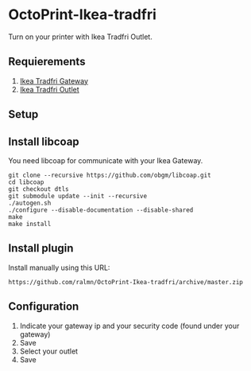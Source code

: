 # OctoPrint-Ikea-tradfri

Turn on your printer with Ikea Tradfri Outlet.

## Requierements

1. [Ikea Tradfri Gateway](https://www.ikea.com/us/en/catalog/products/00337813/)
2. [Ikea Tradfri Outlet](https://www.ikea.com/us/en/catalog/products/30356169/)

## Setup

## Install libcoap

You need libcoap for communicate with your Ikea Gateway.

    git clone --recursive https://github.com/obgm/libcoap.git
    cd libcoap
    git checkout dtls
    git submodule update --init --recursive
    ./autogen.sh
    ./configure --disable-documentation --disable-shared
    make
    make install

## Install plugin

Install manually using this URL:

    https://github.com/ralmn/OctoPrint-Ikea-tradfri/archive/master.zip


## Configuration

1. Indicate your gateway ip and your security code (found under your gateway)
2. Save
3. Select your outlet
4. Save



